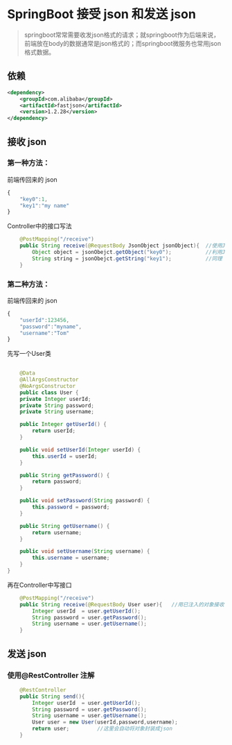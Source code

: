 # SpringBoot 接受 json 和发送 json
> springboot常常需要收发json格式的请求；就springboot作为后端来说，前端放在body的数据通常是json格式的；而springboot微服务也常用json格式数据。
## 依赖
```xml
<dependency>
    <groupId>com.alibaba</groupId>
    <artifactId>fastjson</artifactId>
    <version>1.2.28</version>
</dependency>
```
## 接收 json
### 第一种方法：
前端传回来的 json
```js
{
    "key0":1,
    "key1":"my name"
}
```
Controller中的接口写法
```java
    @PostMapping("/receive")
    public String receive(@RequestBody JsonObject jsonObject){  //使用JsonObject对象接收
        Object object = jsonObejct.getObject("key0");           //利用JsonObject的get方法获得对象
        String string = jsonObejct.getString("key1");           //同理                   
    } 
```
### 第二种方法：
前端传回来的 json
```js
{
    "userId":123456,
    "password":"myname",
    "username":"Tom"
}
```
先写一个User类
```java
    
    @Data
    @AllArgsConstructor
    @NoArgsConstructor
    public class User {
    private Integer userId;
    private String password;
    private String username;

    public Integer getUserId() {
        return userId;
    }

    public void setUserId(Integer userId) {
        this.userId = userId;
    }

    public String getPassword() {
        return password;
    }

    public void setPassword(String password) {
        this.password = password;
    }

    public String getUsername() {
        return username;
    }

    public void setUsername(String username) {
        this.username = username;
    }
}
```
再在Controller中写接口
```java
    @PostMapping("/receive")   
    public String receive(@RequestBody User user){   //用已注入的对象接收
        Integer userId  = user.getUserId();   
        String password = user.getPassword();   
        String username = user.getUsername();
    }         
```

## 发送 json
### 使用@RestController 注解
```java
    @RestController
    public String send(){   
        Integer userId  = user.getUserId();   
        String password = user.getPassword();   
        String username = user.getUsername();
        User user = new User(userId,password,username);
        return user;         //这里会自动将对象封装成json
    }
```